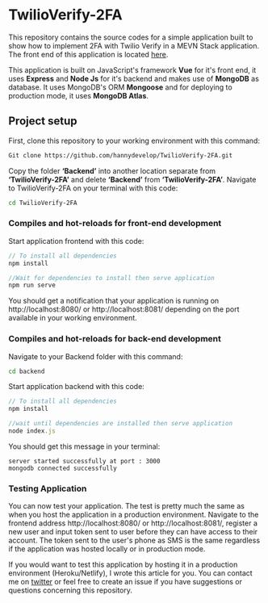 # TwilioVerify-2FA

This repository contains the source codes for a simple application built to show how to implement 2FA with Twilio Verify in a MEVN Stack application. The front end of this application is located [here](https://twilioverifymevnapp.netlify.app/).

This application is built on JavaScript's framework **Vue** for it's front end, it uses **Express** and **Node Js** for it's backend and makes use of **MongoDB** as database. It uses MongoDB's ORM **Mongoose** and for deploying to production mode, it uses **MongoDB Atlas**.

## Project setup

First, clone this repository to your working environment with this command:

```bash
Git clone https://github.com/hannydevelop/TwilioVerify-2FA.git
```

Copy the folder **‘Backend’** into another location separate from **‘TwilioVerify-2FA’** and delete **‘Backend’** from **‘TwilioVerify-2FA’**. Navigate to TwilioVerify-2FA on your terminal with this code:

```bash
cd TwilioVerify-2FA
```

### Compiles and hot-reloads for front-end development

Start application frontend with this code:

```javascript
// To install all dependencies
npm install

//Wait for dependencies to install then serve application
npm run serve
```

You should get a notification that your application is running on http://localhost:8080/ or http://localhost:8081/ depending on the port available in your working environment.

### Compiles and hot-reloads for back-end development

Navigate to your Backend folder with this command:

```bash
cd backend
```
Start application backend with this code:

```javascript
// To install all dependencies
npm install

//wait until dependencies are installed then serve application
node index.js
```
You should get this message in your terminal:

```
server started successfully at port : 3000
mongodb connected successfully
```

### Testing Application

You can now test your application. The test is pretty much the same as when you host the application in a production environment. Navigate to the frontend address  http://localhost:8080/ or http://localhost:8081/, register a new user and input token sent to user before they can have access to their account. 
The token sent to the user's phone as SMS is the same regardless if the application was hosted locally or in production mode.

If you would want to test this application by hosting it in a production environment (Heroku/Netlify), I wrote this article for you. You can contact me on [twitter](https://twitter.com/hannydevelop) or feel free to create an issue if you have suggestions or questions concerning this repository.
